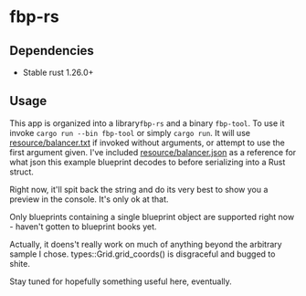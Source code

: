 # fbp-rs

## Dependencies
* Stable rust 1.26.0+
## Usage
This app is organized into a library`fbp-rs` and a binary `fbp-tool`.  To use it invoke `cargo run --bin fbp-tool` or simply `cargo run`.  It will use [resource/balancer.txt](https://github.com/deciduously/fbp-rs/blob/master/resource/balancer.txt) if invoked without arguments, or attempt to use the first argument given.  I've included [resource/balancer.json](https://github.com/deciduously/fbp-rs/blob/master/resource/balancer.json) as a reference for what json this example blueprint decodes to before serializing into a Rust struct.

Right now, it'll spit back the string and do its very best to show you a preview in the console.  It's only ok at that.

Only blueprints containing a single blueprint object are supported right now - haven't gotten to blueprint books yet.

Actually, it doens't really work on much of anything beyond the arbitrary sample I chose.  types::Grid.grid_coords() is disgraceful and bugged to shite.

Stay tuned for hopefully something useful here, eventually.
